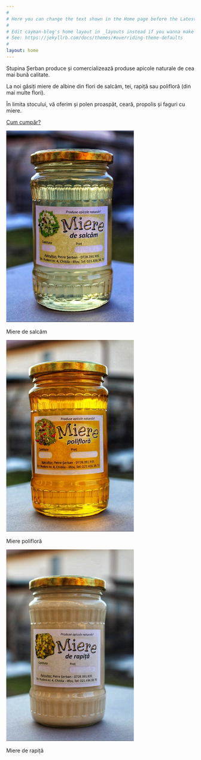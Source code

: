 ```yaml
---
#
# Here you can change the text shown in the Home page before the Latest Posts section.
#
# Edit cayman-blog's home layout in _layouts instead if you wanna make some changes
# See: https://jekyllrb.com/docs/themes/#overriding-theme-defaults
#
layout: home
---
```


Stupina Șerban produce și comercializează produse apicole naturale de cea mai bună calitate. 

La noi găsiți miere de albine din flori de salcâm, tei, rapiță sau polifloră (din mai multe flori).

În limita stocului, vă oferim și polen proaspăt, ceară, propolis și faguri cu miere. 

<a href="{{ about_page.url | relative_url }}" aria-label="Contact" title="Contactează Stupina Șerban">Cum cumpăr?</a>

<div>
    <div class="image-row-3"> <img src="assets/salcam-512.jpeg" alt="Miere de salcâm"/> <p>Miere de salcâm</p></div>
    <div class="image-row-3"> <img src="assets/poliflora-512.jpeg" alt="Miere polifloră"/> <p>Miere polifloră</p></div>
    <div class="image-row-3"> <img src="assets/rapita-512.jpeg" alt="Miere de rapiță"/> <p>Miere de rapiță</p></div>
</div>

